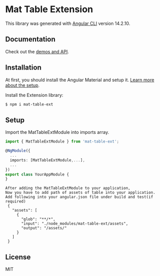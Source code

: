 # Mat Table Extension

This library was generated with [Angular CLI](https://github.com/angular/angular-cli) version 14.2.10.
## Documentation

Check out the [demos and API](https://fastcode-inc.github.io/custom-table-doc).
## Installation

At first, you should install the Angular Material and setup it. [Learn more about the setup](https://material.angular.io/guide/getting-started).

Install the Extension library:

```bash
$ npm i mat-table-ext
```

## Setup

Import the MatTableExtModule into imports array.

```ts
import { MatTableExtModule } from 'mat-table-ext';

@NgModule({
  ...
  imports: [MatTableExtModule,...],
  ...
})
export class YourAppModule {
}
```
```
After adding the MatTableExtModule to your application, 
Now you have to add path of assets of table into your application.
Add following into your angular.json file under build and test(if required)
 {
   "assets": [
     {
       "glob": "**/*",
       "input": "./node_modules/mat-table-ext/assets",
       "output": "/assets/"
     }
   ]
 }
```
## License

MIT
